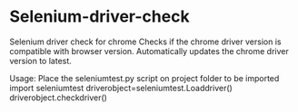 # Selenium-driver-check
Selenium driver check for chrome
Checks if the chrome driver version is compatible with browser version.
Automatically updates the chrome driver version to latest.

Usage:
Place the seleniumtest.py script on project folder to be imported 
    import seleniumtest
    driverobject=seleniumtest.Loaddriver()
    driverobject.checkdriver()